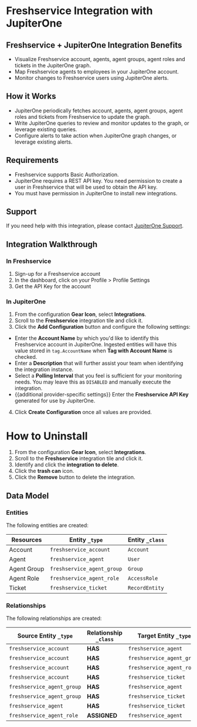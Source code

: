 # Freshservice Integration with JupiterOne

## Freshservice + JupiterOne Integration Benefits

*   Visualize Freshservice account, agents, agent groups, agent roles and tickets
    in the JupiterOne graph.
*   Map Freshservice agents to employees in your JupiterOne account.
*   Monitor changes to Freshservice users using JupiterOne alerts.

## How it Works

*   JupiterOne periodically fetches account, agents, agent groups, agent roles and
    tickets from Freshservice to update the graph.
*   Write JupiterOne queries to review and monitor updates to the graph, or
    leverage existing queries.
*   Configure alerts to take action when JupiterOne graph changes, or leverage
    existing alerts.

## Requirements

*   Freshservice supports Basic Authorization.
*   JupiterOne requires a REST API key. You need permission to create a user in
    Freshservice that will be used to obtain the API key.
*   You must have permission in JupiterOne to install new integrations.

## Support

If you need help with this integration, please contact
[JupiterOne Support](https://support.jupiterone.io).

## Integration Walkthrough

### In Freshservice

1.  Sign-up for a Freshservice account
2.  In the dashboard, click on your Profile > Profile Settings
3.  Get the API Key for the account

### In JupiterOne

1.  From the configuration **Gear Icon**, select **Integrations**.
2.  Scroll to the **Freshservice** integration tile and click it.
3.  Click the **Add Configuration** button and configure the following settings:

*   Enter the **Account Name** by which you'd like to identify this Freshservice
    account in JupiterOne. Ingested entities will have this value stored in
    `tag.AccountName` when **Tag with Account Name** is checked.
*   Enter a **Description** that will further assist your team when identifying
    the integration instance.
*   Select a **Polling Interval** that you feel is sufficient for your monitoring
    needs. You may leave this as `DISABLED` and manually execute the integration.
*   {{additional provider-specific settings}} Enter the **Freshservice API Key**
    generated for use by JupiterOne.

4.  Click **Create Configuration** once all values are provided.

# How to Uninstall

1.  From the configuration **Gear Icon**, select **Integrations**.
2.  Scroll to the **Freshservice** integration tile and click it.
3.  Identify and click the **integration to delete**.
4.  Click the **trash can** icon.
5.  Click the **Remove** button to delete the integration.

<!-- {J1_DOCUMENTATION_MARKER_START} -->

<!--
********************************************************************************
NOTE: ALL OF THE FOLLOWING DOCUMENTATION IS GENERATED USING THE
"j1-integration document" COMMAND. DO NOT EDIT BY HAND! PLEASE SEE THE DEVELOPER
DOCUMENTATION FOR USAGE INFORMATION:

https://github.com/JupiterOne/sdk/blob/main/docs/integrations/development.md
********************************************************************************
-->

## Data Model

### Entities

The following entities are created:

| Resources   | Entity `_type`             | Entity `_class` |
| ----------- | -------------------------- | --------------- |
| Account     | `freshservice_account`     | `Account`       |
| Agent       | `freshservice_agent`       | `User`          |
| Agent Group | `freshservice_agent_group` | `Group`         |
| Agent Role  | `freshservice_agent_role`  | `AccessRole`    |
| Ticket      | `freshservice_ticket`      | `RecordEntity`  |

### Relationships

The following relationships are created:

| Source Entity `_type`      | Relationship `_class` | Target Entity `_type`      |
| -------------------------- | --------------------- | -------------------------- |
| `freshservice_account`     | **HAS**               | `freshservice_agent`       |
| `freshservice_account`     | **HAS**               | `freshservice_agent_group` |
| `freshservice_account`     | **HAS**               | `freshservice_agent_role`  |
| `freshservice_account`     | **HAS**               | `freshservice_ticket`      |
| `freshservice_agent_group` | **HAS**               | `freshservice_agent`       |
| `freshservice_agent_group` | **HAS**               | `freshservice_ticket`      |
| `freshservice_agent`       | **HAS**               | `freshservice_ticket`      |
| `freshservice_agent_role`  | **ASSIGNED**          | `freshservice_agent`       |

<!--
********************************************************************************
END OF GENERATED DOCUMENTATION AFTER BELOW MARKER
********************************************************************************
-->

<!-- {J1_DOCUMENTATION_MARKER_END} -->
 
<!--  jupiterOneDocVersion=1-0-0 -->
